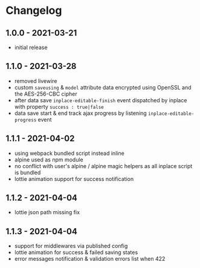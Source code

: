 # Changelog

## 1.0.0 - 2021-03-21

- initial release

## 1.1.0 - 2021-03-28

- removed livewire
- custom `saveusing` & `model` attribute data encrypted using OpenSSL and the AES-256-CBC cipher
- after data save `inplace-editable-finish` event dispatched by inplace with property `success : true|false`
- data save start & end track ajax progress by listening `inplace-editable-progress` event

## 1.1.1 - 2021-04-02

- using webpack bundled script instead inline
- alpine used as npm module
- no conflict with user's alpine / alpine magic helpers as all inplace script is bundled
- lottie animation support for success notification

## 1.1.2 - 2021-04-04

- lottie json path missing fix

## 1.1.3 - 2021-04-04

- support for middlewares via published config
- lottie animation for success & failed saving states
- error messages notification & validation errors list when 422
